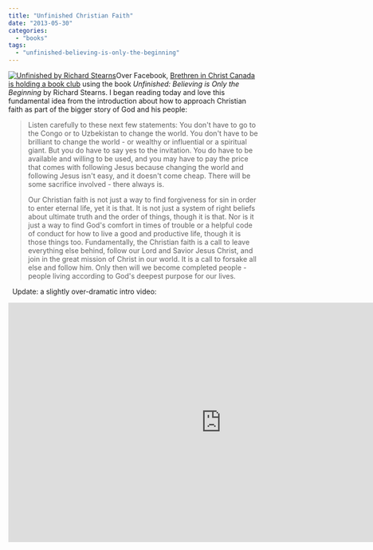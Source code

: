 ```yaml
---
title: "Unfinished Christian Faith"
date: "2013-05-30"
categories: 
  - "books"
tags: 
  - "unfinished-believing-is-only-the-beginning"
---
```


[![Unfinished by Richard Stearns](images/Unfinished-by-Richard-Stearns.jpg)](http://www.anabaptistredux.com/wp-content/uploads/2013/05/Unfinished-by-Richard-Stearns.jpg)Over Facebook, [Brethren in Christ Canada is holding a book club](https://www.facebook.com/BICCanadaBookClub "BIC Summer Book Club") using the book _Unfinished: Believing is Only the Beginning_ by Richard Stearns. I began reading today and love this fundamental idea from the introduction about how to approach Christian faith as part of the bigger story of God and his people:

> Listen carefully to these next few statements: You don't have to go to the Congo or to Uzbekistan to change the world. You don't have to be brilliant to change the world - or wealthy or influential or a spiritual giant. But you do have to say yes to the invitation. You do have to be available and willing to be used, and you may have to pay the price that comes with following Jesus because changing the world and following Jesus isn't easy, and it doesn't come cheap. There will be some sacrifice involved - there always is.
> 
> <!--more-->Our Christian faith is not just a way to find forgiveness for sin in order to enter eternal life, yet it is that. It is not just a system of right beliefs about ultimate truth and the order of things, though it is that. Nor is it just a way to find God's comfort in times of trouble or a helpful code of conduct for how to live a good and productive life, though it is those things too. Fundamentally, the Christian faith is a call to leave everything else behind, follow our Lord and Savior Jesus Christ, and join in the great mission of Christ in our world. It is a call to forsake all else and follow him. Only then will we become completed people - people living according to God's deepest purpose for our lives.

  Update: a slightly over-dramatic intro video:

<iframe width="853" height="480" src="http://www.youtube.com/embed/wktvZa1GeF4" frameborder="0" allowfullscreen></iframe>
